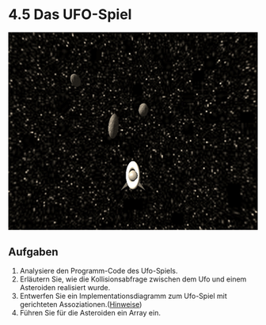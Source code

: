 # 4.5 Das UFO-Spiel
![](/assets/UFO_Skizze.jpg)

## Aufgaben

1. Analysiere den Programm-Code des Ufo-Spiels.
2. Erläutern Sie, wie die Kollisionsabfrage zwischen dem Ufo und einem Asteroiden realisiert wurde.
3. Entwerfen Sie ein Implementationsdiagramm zum Ufo-Spiel mit gerichteten Assoziationen.\([Hinweise](http://www.schulentwicklung.nrw.de/lehrplaene/upload/klp_SII/if/MaterialZABI/2016-08-30_Dokumentation_GK_ab_Abitur_2018.pdf "Vorgaben\_NRW\_GK\_Abitur\_ab\_2018")\)
4. Führen Sie für die Asteroiden ein Array ein.



